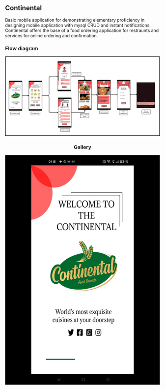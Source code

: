 ## Continental
Basic mobile application for demonstrating elementary proficiency in designing mobile application with mysql CRUD and instant notifications. Continental offers the base of a food ordering application for restraunts and services for online ordering and confirmation. 

### Flow diagram
![Wireframe](assets/wireframe.png)

<div align="center">

### Gallery
![Gallery gif](assets/gallery.gif)
</div>